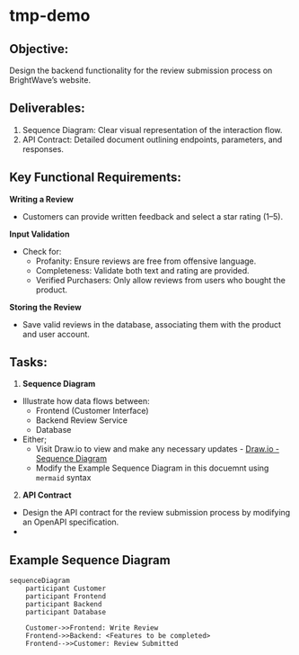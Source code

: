 # tmp-demo


## Objective:

Design the backend functionality for the review submission process on BrightWave’s website.

## Deliverables:

1.	Sequence Diagram: Clear visual representation of the interaction flow.
2.	API Contract: Detailed document outlining endpoints, parameters, and responses.

## Key Functional Requirements:

**Writing a Review**
- 	Customers can provide written feedback and select a star rating (1–5).

**Input Validation**
- Check for:
  - Profanity: Ensure reviews are free from offensive language.
  - Completeness: Validate both text and rating are provided.
  - Verified Purchasers: Only allow reviews from users who bought the product.

**Storing the Review**
- Save valid reviews in the database, associating them with the product and user account.

## Tasks:

1.	**Sequence Diagram**
  - Illustrate how data flows between:
    - Frontend (Customer Interface)
    - Backend Review Service
    - Database
  - Either;
     - Visit Draw.io to view and make any necessary updates - [Draw.io - Sequence Diagram](https://app.diagrams.net/#R%3Cmxfile%20pages%3D%222%22%3E%3Cdiagram%20id%3D%22i7KtP-Vs8fw_sYRqWalm%22%20name%3D%22Sequence%20diagram%22%3E1Vpbc5s4FP41fqwHIa6PiS%2FtziTTTLOzTfdNBtlWIiMWhC%2F99SsZYRBgGzs4bXnIoKMr5%2FvOTc4AjlbbzwmKl48sxHRgGuF2AMcD0%2FRsIP5KwS4XuC7MBYuEhLkIlIJn8hMroaGkGQlxqg3kjFFOYl0YsCjCAddkKEnYRh82Z1TfNUYL3BA8B4g2pd9JyJfF6YBfdnzBZLEstoamOvkKFaOVIF2ikG0qIjgZwFHCGM%2FfVtsRplJ5hWLyedMjvYeTJTjiXSa8xPG%2F0%2BnaXBIwef1KXqdfx%2F4nM19ljWimvngA70ZZytkKJ%2BrcfFdoQ3xCLF%2BzFX0gc0xJJFr34gicBCRG%2B3OIvruAs0R24ISsMBcLwTFV459K2f2Sr6joAuJV4MeR6E4ObUpRnJLZfmtDSBIcZElK1vgbTnOaSOkay70RvaNkEQkZZ7GQpjEKSLT4WzbG0BESlnG5%2B%2BhAEzlZrWPJ9zmhdMSoPLf4Ujj3AhwEcgxP2Buu9Mw827LljKb%2BFSTyTHhbESk8PmOhVJ7sxJCiFypuKOvwVHNTUq1gz7JCMruYhhS7F4eVS%2FzFi6LABXSATTrUOVABLWYk4vsj2PcDe1xDnCV8yRYsQrSKeR96Psnkzsq3NdW7TdWDFtVb5q1UbzVU%2Fx3PUsJxVys8Y2ybpVjrWRiGnLoRzrofA2w1rDrIc%2By0gxy6%2FszoyZgOECpE%2FTZE26zpZpDaH25N1yj6JBs7a9%2FSzanFk7WZE%2FRupftit4ryR5QEbwOJtvNfJqOuoPSa4E3ZPgVPPdLMGBdBUnTgKLyTmYaUUSZ2kCLxCS%2FKGPaNH4URsSwKcahaR1mfsiwJ8HlHzVGywKdwVKjgUEtzmigmmCIubFtPoFpAUVOfJFkrtleDH7g1XPMPUrNq0B6O8Q60QQPtexS8CWj%2BfO8ZIuzNW43aCTw8m%2FfjPS3%2Fd%2FOeoCU3va37vErTp%2Fl4rf8EoKMDtXtQ%2Fyh7HE1%2B%2FvPycC9CyBSFX%2F56fPsEmgmJcJRoJZlPpbOcY8SzRKQnRtmxOOdFkfKeFM95mag%2F7Ftjs92b6j5TurJntXaJ6qSU3gtDWx%2BGtzncmjfs4EYLLnYEvnf%2FatfY4Xdzr0KTaFcZpmzk6DZe%2BzbTbsNrBah4yfdvn%2BwYQ6PygIJv5WJDA1qWZ7q255iGp39wjlgf8aSd%2FG2pWzv54Z9O%2Ft%2BE06b1IZwutunKafcSTtc%2FqZ4F9cfadqCa5fsYcTRDaecisn6VM4k44btflyC9636nFt4xCG3stoV333EhcvpJpBznbCJlfWwe1RbIb5pHXaXo04zufqWmmyDsWIjWnU9v2jeblUlD%2BxW3H7G9HYYoXe79NtDNqBYNijITaGXm0HadQjDeVseOd9VWBcFcuCX8pfJeLAZVu1xLNnaVRn2lo2Z0tg6twGS3WYmSvTP0AK9uo%2F7Q8Pzy6RSJmrHDqC0LRA7jHl32xtHAtJpEq6QPimk6o0rzfmB75yqZ9Yo536mfZlDGmU7JCnlZjKNcMiXyrPslNSofJcbZCw9l1mczddiRaJcx6NKkw6xd7NvWiTSir6S16edF9Ja%2F4hhzjMMZ2l9%2BIXklYiTi26PFqTBwyXVXzSsVbmQoLEJzJQC6F7sSjT6y8YS46JVHEiWB4XXLa2%2BTwULgDqXRF4%2BpZ3%2BGXuEYznVeBUB%2F6IGyFgLORdvcuFJqFkrP2WxF5Pm%2FqdvV25IMOo5GMtOxr4xXv4BBAHpDkTCWj6dja%2FpDv%2FpY11EIAn9oV3YxL9rlxgxyWhKkaqm9919FtS00bNQLbtWKZmnc4x3%2BxbXzjXyMqUcS0%2BlWJjdrU3iSA%2FVlrwZdNMv%2FaciHl%2F8ZAif%2FAw%3D%3D%3C%2Fdiagram%3E%3Cdiagram%20id%3D%22hbYBUEr95w08JzggDiKY%22%20name%3D%22With%20loop%22%3E5Vpbc6M2FP41nmkfsgMIbPzoS9KdaTq703R2t08dAQKTyIjKcmz31%2FcIxFXYeB2TpFtnMkZHV3%2FfuXFghBbr%2FS8cp6vfWEDoyDKC%2FQgtR5ZlImTBl5QccsnURbkg4nGgBlWCh%2FgfooSGkm7jgGwaAwVjVMRpU%2BizJCG%2BaMgw52zXHBYy2tw1xRHRBA8%2Bprr0axyIVXE6c1p1fCRxtCq2RpY6%2BRoXo5Vgs8IB29VE6HaEFpwxkV%2Bt9wtCJXoFMI8Lx5iEPvvr26%2FLj18fv3h4gW7yxe6%2BZ0r5GzhJxHWXVuw%2BY7pVgG0CaJM9XqcAoWXsYkABqIB%2FyliqkBCHAl8AJZWX2zW943gNl%2FPdKhbkIcW%2BlO9ArUC2EmsKLVN2KxpMx5AdBfZItjy2TQIS3HvF4GfCRQxszmgcJSBbx0Egt55jJaAkhNnzDWwXJ9F91lo6IAljSheMMp6dE4WO%2FJNyloiaPP%2FIFQRnT6TWM84%2B0KMggpOQfUupeggxSy0B%2ByJsTQQ%2FwDy1SqFXyrKQau4qNZ3YSraqaag9VUKsTCMqV67YhwulAN%2BhDEhThhGaffIepV2e4P0%2BDgmNE8lKSngMZyESQqrEnytZn2qAExAYpvCyTSlON7GX7SoVhBN%2FyzfxM%2FmdbHJfI6VsK%2BROi9KHGLoCBJi4od9JtO8SLxyQaNRi2tWZNo0upo2hmLZ1ptsE12hJWZyI7AjOfOQsWzwzLlYsYgmmdaYvxxKdxNJ2%2BqHUkbTsoZB0%2FrNIOk2lNK3zoHScgZAc66GI0FCmBlhOboFKAgjzqlnhdltJ637lZLAAiOYkCWYy2YCmR5n%2FJD1NHoqUMwGg%2BeGbWi5r%2FKl68pPJ41xADiRDmEfk1Dinm0ROKBbgB5sJUwcnaupnqXk18ptmZBotVjdsy32iJlXEAkj4UBum9PnoNm73NpWa5AtWSlP%2Bwsv1aNJvkUeCF5a5RpzijDfom%2FlCxoi3imrt3EewtFLeP2RjicZnRr%2FQ9YnfGf0817EdY8DoN%2B312FZX7DOH8tjuO%2FbYk9MeuwHk5Dx%2FjQZLIqYakEEM2in81SlA21rtMSHYOtNMsL%2FCCzNYtdsvZ8PUfaar%2BelLvfHkTG%2FsDuKNb5xuanu88bU8ZqE212Kyg7Uyfhrt%2BHkd%2FtS4HKh%2B4%2B%2Fl2R6EZ8to5VzjVyba1H2fM4fgtZb7Cw5CZ9mZat1jj9DupMoHZjK3d%2FRencuohqtwp%2FvUox5TlYXU5FEZKvoVwuhmsLA444PruG6DDRUHXsqx1Vi00LhiARaGGzIMuXothxOx5clLbZilBLrmAd6sMjvNU%2BCg5oPJPhalccN1Ztsfps6rm7f9pm68bd4WGjeXyM81nHn%2F2AUch7iB3ZXCupaHBq3UlSW3d1PAMd9zBcfsKeHYTSsxzktk3cGw1Gs4P2r6c65%2FNIfJf9CkRX2b06HzH73G9L8Lkea5OjCMCozdpiu1UUsFho6RZ5SHImAkPer%2BLk9JT3pFa9LMRs2O%2B3uEbN0vmoM9DzL1UsmVngG2q1MhGXdXp4LJ1DNeWJ06UlR5Q1z1ysnIGlNVmk4a4I7%2F3srny9ljy5s8Y5rBANNM9xkqhof9pyhzITd%2Bjpvs55H3U1bkhRMa9Yufs1nFqnAVZd8dd4H5geAH5mdSA9vcAx1iuPtCvBVMpYmmph4Jy1LWui4p0fWVpXhGa2k2OelIVayhNKd8FaEioBk9qlTunmUVYgnbIxHioGKRRLTJVy2MKfhAchfLg2VLNoLapYY7XDwr3yrpzWleetP3Mub00sunhMr9WZKLYTqskVnhMQebMEHk4yrtNYked6tMyHKOPlXQjPZVPfTJwDhGrbvqrvuFrkcI7eLaGVxCs3qfJ085qtei0O2%2F%3C%2Fdiagram%3E%3C%2Fmxfile%3E)
     - Modify the Example Sequence Diagram in this docuemnt using `mermaid` syntax

2. **API Contract**
  - Design the API contract for the review submission process by modifying an OpenAPI specification.
  - 
## Example Sequence Diagram

```mermaid
sequenceDiagram
    participant Customer
    participant Frontend
    participant Backend
    participant Database

    Customer->>Frontend: Write Review
    Frontend->>Backend: <Features to be completed>
    Frontend-->>Customer: Review Submitted
```
